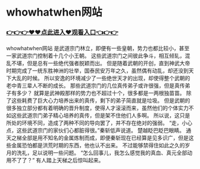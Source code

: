 # whowhatwhen网站

### <a href="https://github.com/xinfue/dunp/issues/2">👉👉👉♥♥点此进入♥观看入口👈👉👉</a>

whowhatwhen网站
是武道宗门林立，即便有一些皇朝，势力也都比较小，甚至一家武道宗门控制着十几个小王朝。
    这些武道宗门之间彼此争斗，相互倾轧，混乱不堪，但是总有一些绝代强者脱颖而出。
    但是随着武朝的开创，直到神武大帝时期完成了一统东胜神洲的壮举，国泰民安万年之久，虽然偶有动乱，却还没到天下大乱的时候。
    所以安逸的环境减少了一些绝世天才的出现，却使得整个武朝的老中青三辈人不断的成长。
    那些武道宗门的几位真传弟子或许很强，但是真传弟子有多少？
    就算是武神殿那样的势力也不超过十个，很多都是一两根独苗苗。
    除了这些耗费了巨大心力培养出来的真传，剩下的弟子简直就是垃圾。
    但是武朝的很多独立部分都有着明确的晋升制度，使得人才滚滚而来，虽然他们的个体实力不如这些武道宗门弟子精心培养的真传，但是架不住他们人多啊。
    所以说，这只是所处的环境不同，造成了两种不同的导向罢了，并不存在绝对的强弱。
    “走，小心点，这些武道宗门的家伙们心都脏得很。”秦斩低声说道。
    楚越眨巴眨巴眼睛。
    通天之梯全部是用不知名的金属炼制而成，即便秦斩现在已经算是见多识广，但是这些金属恐怕都是洪荒时期的东西，他也认不出来。
    不过能够禁得住如此之久的岁月的洗礼，足以说明一些问题。
    “怎么回事儿，我怎么感觉我的真血、真元全部动用不了了？”
    有人踏上天梯之后惊叫起来。

